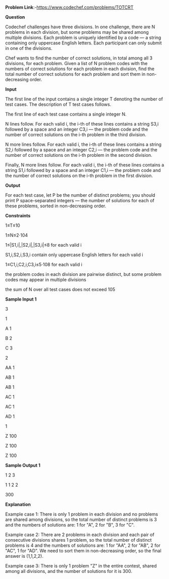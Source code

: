 **Problem Link**:-https://www.codechef.com/problems/TOTCRT

**Question**

Codechef challenges have three divisions. In one challenge, there are N problems in each division, but some problems may be shared among multiple divisions. Each problem is uniquely identified by a code — a string containing only uppercase English letters. Each participant can only submit in one of the divisions.

Chef wants to find the number of correct solutions, in total among all 3 divisions, for each problem. Given a list of N problem codes with the numbers of correct solutions for each problem in each division, find the total number of correct solutions for each problem and sort them in non-decreasing order.

**Input**

The first line of the input contains a single integer T denoting the number of test cases. The description of T test cases follows.

The first line of each test case contains a single integer N.

N lines follow. For each valid i, the i-th of these lines contains a string S3,i followed by a space and an integer C3,i — the problem code and the number of correct solutions on the i-th problem in the third division.

N more lines follow. For each valid i, the i-th of these lines contains a string S2,i followed by a space and an integer C2,i — the problem code and the number of correct solutions on the i-th problem in the second division.

Finally, N more lines follow. For each valid i, the i-th of these lines contains a string S1,i followed by a space and an integer C1,i — the problem code and the number of correct solutions on the i-th problem in the first division.

**Output**

For each test case, let P be the number of distinct problems; you should print P space-separated integers — the number of solutions for each of these problems, sorted in non-decreasing order.

**Constraints**

1≤T≤10

1≤N≤2⋅104

1≤|S1,i|,|S2,i|,|S3,i|≤8 for each valid i

S1,i,S2,i,S3,i contain only uppercase English letters for each valid i

1≤C1,i,C2,i,C3,i≤5⋅108 for each valid i

the problem codes in each division are pairwise distinct, but some problem codes may appear in multiple divisions

the sum of N over all test cases does not exceed 105

**Sample Input 1**

3

1

A 1

B 2

C 3

2

AA 1

AB 1

AB 1

AC 1

AC 1

AD 1

1

Z 100

Z 100

Z 100

**Sample Output 1**

1 2 3

1 1 2 2

300

**Explanation**

Example case 1: There is only 1 problem in each division and no problems are shared among divisions, so the total number of distinct problems is 3 and the numbers of solutions are: 1 for "A", 2 for "B", 3 for "C".

Example case 2: There are 2 problems in each division and each pair of consecutive divisions shares 1 problem, so the total number of distinct problems is 4 and the numbers of solutions are: 1 for "AA", 2 for "AB", 2 for "AC", 1 for "AD". We need to sort them in non-decreasing order, so the final answer is (1,1,2,2).

Example case 3: There is only 1 problem "Z" in the entire contest, shared among all divisions, and the number of solutions for it is 300.
